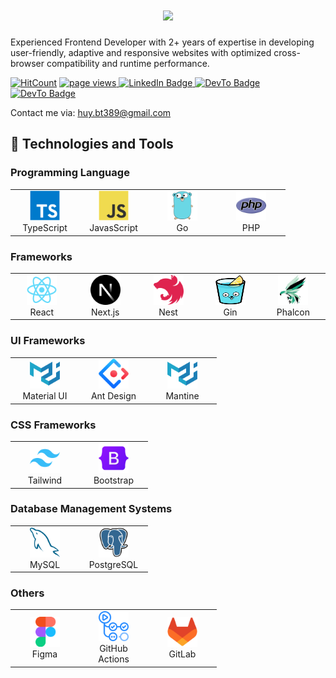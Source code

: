 <h1 align="center">
  <a href="https://github.com/huyjs9">
    <img src="https://readme-typing-svg.herokuapp.com/?lines=Hello,+There!+👋;This+is+Huy+Bui...;Nice+to+meet+you!&center=true&size=30">
  </a>
</h1>

Experienced Frontend Developer with 2+ years of expertise in developing user-friendly, adaptive and responsive websites with optimized cross-browser compatibility and runtime performance.

<p>
  <a href="https://hits.dwyl.com/huyjs9/huyjs9/huyjs9.svg?style=flat-square"><img src="https://hits.dwyl.com/huyjs9/huyjs9/huyjs9.svg?style=flat-square" alt="HitCount"></a>
   <a href="https://github.com/huyjs9">
  <img src="https://komarev.com/ghpvc/?username=huyjs9&style=flat-square&abbreviated=true" alt="page views" />
  </a>
  <a href="https://www.linkedin.com/in/huybui38/">
    <img src="https://img.shields.io/badge/-@huybui38-0077B5?style=flat-square&labelColor=0077B5&logo=LinkedIn&link=https://www.linkedin.com/in/huybui38/" alt="LinkedIn Badge">
  </a>
  <a href="https://dev.to/huybt">
    <img src="https://img.shields.io/badge/-@huybt-0A0A0A?style=flat-square&amp;labelColor=0A0A0A&amp;logo=dev.to&amp;link=https://dev.to/huybt" alt="DevTo Badge">
  </a>
    </a>
  <a href="https://twitter.com/huybt389">
    <img src="https://img.shields.io/badge/-@huybt389-000000?style=flat-square&amp;labelColor=0A0A0A&amp;logo=x&amp;link=https://twitter.com/huybt389" alt="DevTo Badge">
  </a>
</p>

Contact me via: <a href="mailto:huy.bt389@gmail.com">huy.bt389@gmail.com</a>

<h2>🚀 Technologies and Tools</h2>
<h3>
Programming Language
</h3>
<table>
  <tr>
    <td align="center" width="96">
        <img src="https://raw.githubusercontent.com/devicons/devicon/master/icons/typescript/typescript-original.svg" alt="react" width="48" height="48" />
      <br>TypeScript
    </td>
    <td align="center" width="96">
<img src="https://raw.githubusercontent.com/devicons/devicon/master/icons/javascript/javascript-original.svg" alt="nextjs" width="48" height="48" />
      <br>JavasScript
    </td>
    <td align="center" width="96">
<img src="https://raw.githubusercontent.com/devicons/devicon/master/icons/go/go-original.svg" alt="nestjs" width="48" height="48" />
      <br>Go
    </td>
    <td align="center" width="96">
<img src="https://raw.githubusercontent.com/devicons/devicon/master/icons/php/php-original.svg" alt="nestjs" width="48" height="48" />
      <br>PHP
    </td>
  </tr>
</table>

<h3>
Frameworks
</h3>
<table>
  <tr>
    <td align="center" width="96">
        <img src="https://raw.githubusercontent.com/devicons/devicon/master/icons/react/react-original.svg" alt="react" width="48" height="48" />
      <br>React
    </td>
    <td align="center" width="96">
<img src="https://raw.githubusercontent.com/devicons/devicon/master/icons/nextjs/nextjs-original.svg" alt="nextjs" width="48" height="48" />
      <br>Next.js
    </td>
    <td align="center" width="96">
<img src="https://raw.githubusercontent.com/devicons/devicon/master/icons/nestjs/nestjs-original.svg" alt="nestjs" width="48" height="48" />
      <br>Nest
    </td>
    <td align="center" width="96">
<img src="https://raw.githubusercontent.com/gin-gonic/logo/master/color.svg" alt="gin" width="48" height="48" />
      <br>Gin
    </td>
    <td align="center" width="96"> 
     <img src="https://raw.githubusercontent.com/devicons/devicon/master/icons/phalcon/phalcon-original.svg" alt="phalcon" width="48" height="48" />
      <br>Phalcon
    </td>
  </tr>
</table>

<h3>
UI Frameworks
</h3>
<table>
  <tr>
    <td align="center" width="96">
<img src="https://raw.githubusercontent.com/devicons/devicon/master/icons/materialui/materialui-original.svg" alt="materialui" width="48" height="48" />
      <br>Material UI
    </td>
    <td align="center" width="96">
<img src="https://raw.githubusercontent.com/devicons/devicon/master/icons/antdesign/antdesign-original.svg" alt="antdesign" width="48" height="48" />
      <br>Ant Design
    </td>
    <td align="center" width="96">
<img src="https://raw.githubusercontent.com/devicons/devicon/master/icons/materialui/materialui-original.svg" alt="materialui" width="48" height="48" />
      <br>Mantine
    </td>
  </tr>
</table>


<h3>
CSS Frameworks
</h3>
<table>
  <tr>
    <td align="center" width="96">
<img src="https://raw.githubusercontent.com/devicons/devicon/master/icons/tailwindcss/tailwindcss-original.svg" alt="tailwindcss" width="48" height="48" />
      <br>Tailwind
    </td>
    <td align="center" width="96">
<img src="https://raw.githubusercontent.com/devicons/devicon/master/icons/bootstrap/bootstrap-original.svg" alt="bootstrap" width="48" height="48" />
      <br>Bootstrap
    </td>
  </tr>
</table>

<h3>
Database Management Systems
</h3>
<table>
  <tr>
    <td align="center" width="96">
<img src="https://raw.githubusercontent.com/devicons/devicon/master/icons/mysql/mysql-original.svg" alt="mysql" width="48" height="48" />
      <br>MySQL
    </td>
    <td align="center" width="96">
<img src="https://raw.githubusercontent.com/devicons/devicon/master/icons/postgresql/postgresql-original.svg" alt="postgresql" width="48" height="48" />
      <br>PostgreSQL
    </td>
  </tr>
</table>

<h3>
Others
</h3>
<table>
  <tr>
    <td align="center" width="96">
<img src="https://raw.githubusercontent.com/devicons/devicon/master/icons/figma/figma-original.svg" alt="figma" width="48" height="48" />
      <br>Figma
    </td>
    <td align="center" width="96">
<img src="https://raw.githubusercontent.com/devicons/devicon/master/icons/githubactions/githubactions-original.svg" alt="githubactions" width="48" height="48" />
      <br>GitHub Actions
    </td>
        <td align="center" width="96">
<img src="https://raw.githubusercontent.com/devicons/devicon/master/icons/gitlab/gitlab-original.svg" alt="gitlab" width="48" height="48" />
      <br>GitLab
    </td>
  </tr>
</table>
<br />
